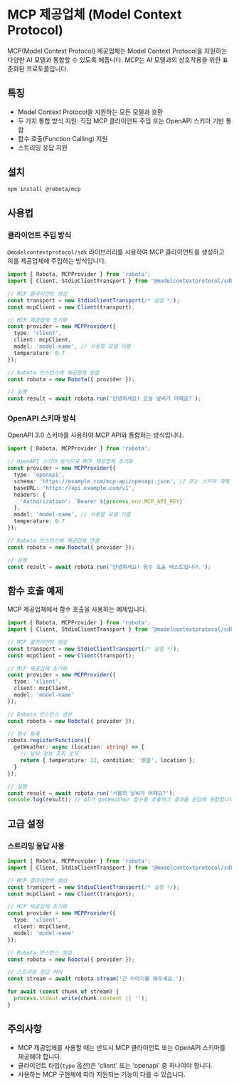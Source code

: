 # MCP 제공업체 (Model Context Protocol)

MCP(Model Context Protocol) 제공업체는 Model Context Protocol을 지원하는 다양한 AI 모델과 통합할 수 있도록 해줍니다. MCP는 AI 모델과의 상호작용을 위한 표준화된 프로토콜입니다.

## 특징

- Model Context Protocol을 지원하는 모든 모델과 호환
- 두 가지 통합 방식 지원: 직접 MCP 클라이언트 주입 또는 OpenAPI 스키마 기반 통합
- 함수 호출(Function Calling) 지원
- 스트리밍 응답 지원

## 설치

```bash
npm install @robota/mcp
```

## 사용법

### 클라이언트 주입 방식

`@modelcontextprotocol/sdk` 라이브러리를 사용하여 MCP 클라이언트를 생성하고 이를 제공업체에 주입하는 방식입니다.

```typescript
import { Robota, MCPProvider } from 'robota';
import { Client, StdioClientTransport } from '@modelcontextprotocol/sdk';

// MCP 클라이언트 생성
const transport = new StdioClientTransport(/* 설정 */);
const mcpClient = new Client(transport);

// MCP 제공업체 초기화
const provider = new MCPProvider({
  type: 'client',
  client: mcpClient,
  model: 'model-name', // 사용할 모델 이름
  temperature: 0.7
});

// Robota 인스턴스에 제공업체 연결
const robota = new Robota({ provider });

// 실행
const result = await robota.run('안녕하세요! 오늘 날씨가 어때요?');
```

### OpenAPI 스키마 방식

OpenAPI 3.0 스키마를 사용하여 MCP API와 통합하는 방식입니다.

```typescript
import { Robota, MCPProvider } from 'robota';

// OpenAPI 스키마 방식으로 MCP 제공업체 초기화
const provider = new MCPProvider({
  type: 'openapi',
  schema: 'https://example.com/mcp-api/openapi.json', // 또는 스키마 객체
  baseURL: 'https://api.example.com/v1',
  headers: {
    'Authorization': `Bearer ${process.env.MCP_API_KEY}`
  },
  model: 'model-name', // 사용할 모델 이름
  temperature: 0.7
});

// Robota 인스턴스에 제공업체 연결
const robota = new Robota({ provider });

// 실행
const result = await robota.run('안녕하세요! 함수 호출 테스트입니다.');
```

## 함수 호출 예제

MCP 제공업체에서 함수 호출을 사용하는 예제입니다.

```typescript
import { Robota, MCPProvider } from 'robota';
import { Client, StdioClientTransport } from '@modelcontextprotocol/sdk';

// MCP 클라이언트 생성
const transport = new StdioClientTransport(/* 설정 */);
const mcpClient = new Client(transport);

// MCP 제공업체 초기화
const provider = new MCPProvider({
  type: 'client',
  client: mcpClient,
  model: 'model-name'
});

// Robota 인스턴스 생성
const robota = new Robota({ provider });

// 함수 등록
robota.registerFunctions({
  getWeather: async (location: string) => {
    // 날씨 정보 조회 로직
    return { temperature: 22, condition: '맑음', location };
  }
});

// 실행
const result = await robota.run('서울의 날씨가 어때요?');
console.log(result); // AI가 getWeather 함수를 호출하고 결과를 응답에 포함합니다.
```

## 고급 설정

### 스트리밍 응답 사용

```typescript
import { Robota, MCPProvider } from 'robota';
import { Client, StdioClientTransport } from '@modelcontextprotocol/sdk';

// MCP 클라이언트 생성
const transport = new StdioClientTransport(/* 설정 */);
const mcpClient = new Client(transport);

// MCP 제공업체 초기화
const provider = new MCPProvider({
  type: 'client',
  client: mcpClient,
  model: 'model-name'
});

// Robota 인스턴스 생성
const robota = new Robota({ provider });

// 스트리밍 응답 처리
const stream = await robota.stream('긴 이야기를 해주세요.');

for await (const chunk of stream) {
  process.stdout.write(chunk.content || '');
}
```

## 주의사항

- MCP 제공업체를 사용할 때는 반드시 MCP 클라이언트 또는 OpenAPI 스키마를 제공해야 합니다.
- 클라이언트 타입(`type` 옵션)은 'client' 또는 'openapi' 중 하나여야 합니다.
- 사용하는 MCP 구현체에 따라 지원되는 기능이 다를 수 있습니다. 